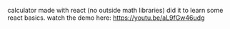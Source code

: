 calculator made with react (no outside math libraries) did it to learn some react basics.
watch the demo here: https://youtu.be/aL9fGw46udg 
